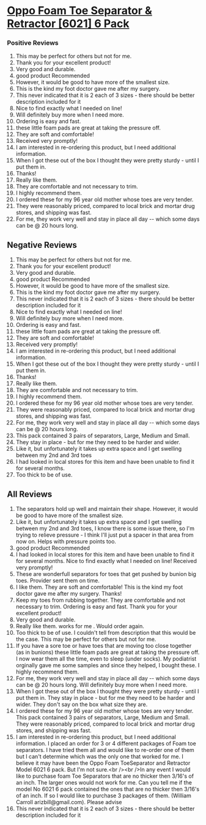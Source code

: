 # [Oppo Foam Toe Separator &amp; Retractor [6021] 6 Pack](https://products.checkmycream.com/products/Oppo-Foam-Toe-Separator-and-Retractor-6021-6-Pack.html)

### Positive Reviews

<ol>
      <li>This may  be perfect for others but not for me.</li>
      <li>Thank you for your excellent product!</li>
      <li>Very good and durable.</li>
      <li>good product Recommended</li>
      <li>However, it would be good to have more of the smallest size.</li>
      <li>This is the kind my foot doctor gave me after my surgery.</li>
      <li>This never indicated that it is 2 each of 3 sizes - there should be better description included for it</li>
      <li>Nice to find exactly what I needed on line!</li>
      <li>Will definitely buy more when I need more.</li>
      <li>Ordering is easy and fast.  </li>
      <li>these little foam pads are great at taking the pressure off.  </li>
      <li>They are soft and comfortable!</li>
      <li>Received very promptly!</li>
      <li>I am interested in re-ordering this product, but I need additional information.  </li>
      <li>When I got these out of the box I thought they were pretty sturdy - until I put them in.</li>
      <li>Thanks!</li>
      <li>Really like them.</li>
      <li>They are comfortable and not necessary to trim.  </li>
      <li>I highly recommend them.</li>
      <li>I ordered these for my 96 year old mother whose toes are very tender.</li>
      <li>They were reasonably priced, compared to local brick and mortar drug stores, and shipping was fast.</li>
      <li>For me, they work very well and stay in place all day -- which some days can be @ 20 hours long.  </li>
</ol>


<h2>Negative Reviews</h2>
<ol>
<li> This may  be perfect for others but not for me.</li>
<li> Thank you for your excellent product!</li>
<li> Very good and durable.</li>
<li> good product Recommended</li>
<li> However, it would be good to have more of the smallest size.</li>
<li> This is the kind my foot doctor gave me after my surgery.</li>
<li> This never indicated that it is 2 each of 3 sizes - there should be better description included for it</li>
<li> Nice to find exactly what I needed on line!</li>
<li> Will definitely buy more when I need more.</li>
<li> Ordering is easy and fast.  </li>
<li> these little foam pads are great at taking the pressure off.  </li>
<li> They are soft and comfortable!</li>
<li> Received very promptly!</li>
<li> I am interested in re-ordering this product, but I need additional information.  </li>
<li> When I got these out of the box I thought they were pretty sturdy - until I put them in.</li>
<li> Thanks!</li>
<li> Really like them.</li>
<li> They are comfortable and not necessary to trim.  </li>
<li> I highly recommend them.</li>
<li> I ordered these for my 96 year old mother whose toes are very tender.</li>
<li> They were reasonably priced, compared to local brick and mortar drug stores, and shipping was fast.</li>
<li> For me, they work very well and stay in place all day -- which some days can be @ 20 hours long.  </li>
<li> This pack contained 3 pairs of separators, Large, Medium and Small.</li>
<li> They stay in place - but for me they need to be harder and wider.</li>
<li> Like it, but unfortunately it takes up extra space and I get swelling between my 2nd and 3rd toes</li>
<li> I had looked in local stores for this item and have been unable to find it for several months.</li>
<li> Too thick to be of use.  </li>
</ol>

<h2>All Reviews</h2>

<ol>
    <li> The separators hold up well and maintain their shape. However, it would be good to have more of the smallest size.</li>
    <li> Like it, but unfortunately it takes up extra space and I get swelling between my 2nd and 3rd toes, I know there is some issue there, so I&#x27;m trying to relieve pressure - I think I&#x27;ll just put a spacer in that area from now on. Helps with pressure points too.</li>
    <li> good product Recommended</li>
    <li> I had looked in local stores for this item and have been unable to find it for several months. Nice to find exactly what I needed on line! Received very promptly!</li>
    <li> These are wonderfull separators for toes that get pushed by bunion big toes.  Provider sent them on time.</li>
    <li> I like them. They are soft and comfortable! This is the kind my foot doctor gave me after my surgery. Thanks!</li>
    <li> Keep my toes from rubbing together.  They are comfortable and not necessary to trim.  Ordering is easy and fast.  Thank you for your excellent product!</li>
    <li> Very good and durable.</li>
    <li> Really like them. works for me . Would order again.</li>
    <li> Too thick to be of use.  I couldn&#x27;t tell from  description that this would be the case.  This may  be perfect for others but not for me.</li>
    <li> If you have a sore toe or have toes that are moving too close together (as in bunions) these little foam pads are great at taking the pressure off.  I now wear them all the time, even to sleep (under socks).  My podiatrist orginally gave me some samples and since they helped, I bought these.  I highly recommend them.</li>
    <li> For me, they work very well and stay in place all day -- which some days can be @ 20 hours long.  Will definitely buy more when I need more.</li>
    <li> When I got these out of the box I thought they were pretty sturdy - until I put them in. They stay in place - but for me they need to be harder and wider. They don&#x27;t say on the box what size they are.</li>
    <li> I ordered these for my 96 year old mother whose toes are very tender. This pack contained 3 pairs of separators, Large, Medium and Small. They were reasonably priced, compared to local brick and mortar drug stores, and shipping was fast.</li>
    <li> I am interested in re-ordering this product, but I need additional information.  I placed an order for 3 or 4 different packages of Foam toe separators.  I have tried them all and would like to re-order one of them but I can&#x27;t determine which was the only one that worked for me.  I believe it may have been the Oppo Foam ToeSeparator and Retractor Model 6021 6 pack.  But I&#x27;m not sure.&lt;br /&gt;&lt;br /&gt;In any event I would like to purchase foam Toe Separators that are no thicker then 3/16&#x27;s of an inch. The larger ones would not work for me.  Can you tell me if the model No 6021 6 pack contained the ones that are no thicker then 3/16&#x27;s of an inch.  If so I would like to purchase 3 packages of them.  (William Carroll arizbill@gmail.com).  Please advise</li>
    <li> This never indicated that it is 2 each of 3 sizes - there should be better description included for it</li>
</ol>




